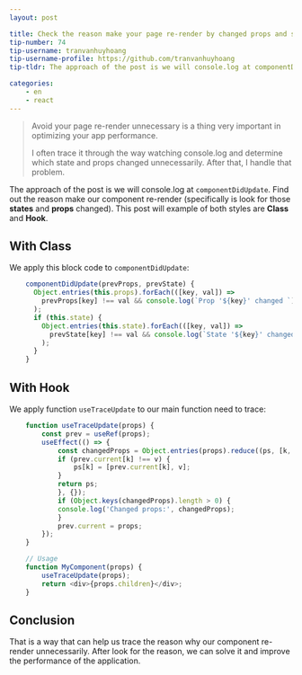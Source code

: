 ```yaml
---
layout: post

title: Check the reason make your page re-render by changed props and state 
tip-number: 74
tip-username: tranvanhuyhoang 
tip-username-profile: https://github.com/tranvanhuyhoang
tip-tldr: The approach of the post is we will console.log at componentDidUpdate. Find out the reason make our component re-render (specifically is look for those states and props changed).

categories:
    - en
    - react
---
```


> Avoid your page re-render unnecessary is a thing very important in optimizing your app performance. 
>
> I often trace it through the way watching console.log and determine which state and props changed unnecessarily. After that, I handle that problem.

The approach of the post is we will console.log at `componentDidUpdate`. Find out the reason make our component re-render (specifically is look for those **states** and **props** changed). This post will example of both styles are **Class** and **Hook**.

## With Class

We apply this block code to `componentDidUpdate`:
``` javascript
    componentDidUpdate(prevProps, prevState) {
      Object.entries(this.props).forEach(([key, val]) =>
        prevProps[key] !== val && console.log(`Prop '${key}' changed `)
      );
      if (this.state) {
        Object.entries(this.state).forEach(([key, val]) =>
          prevState[key] !== val && console.log(`State '${key}' changed `)
        );
      }
    }
```

## With Hook

We apply function `useTraceUpdate` to our main function need to trace:

``` javascript
    function useTraceUpdate(props) {
        const prev = useRef(props);
        useEffect(() => {
            const changedProps = Object.entries(props).reduce((ps, [k, v]) => {
            if (prev.current[k] !== v) {
                ps[k] = [prev.current[k], v];
            }
            return ps;
            }, {});
            if (Object.keys(changedProps).length > 0) {
            console.log('Changed props:', changedProps);
            }
            prev.current = props;
        });
    }

    // Usage
    function MyComponent(props) {
        useTraceUpdate(props);
        return <div>{props.children}</div>;
    }
```

## Conclusion

That is a way that can help us trace the reason why our component re-render unnecessarily. After look for the reason, we can solve it and improve the performance of the application.
